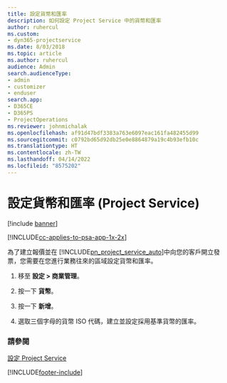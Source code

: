 ```yaml
---
title: 設定貨幣和匯率
description: 如何設定 Project Service 中的貨幣和匯率
author: ruhercul
ms.custom:
- dyn365-projectservice
ms.date: 8/03/2018
ms.topic: article
ms.author: ruhercul
audience: Admin
search.audienceType:
- admin
- customizer
- enduser
search.app:
- D365CE
- D365PS
- ProjectOperations
ms.reviewer: johnmichalak
ms.openlocfilehash: af91d47bdf3383a763e6097eac161fa482455d99
ms.sourcegitcommit: c0792bd65d92db25e0e8864879a19c4b93efb10c
ms.translationtype: HT
ms.contentlocale: zh-TW
ms.lasthandoff: 04/14/2022
ms.locfileid: "8575202"
---
```

# <a name="set-up-currencies-and-exchange-rates-project-service"></a>設定貨幣和匯率 (Project Service)

[!include [banner](../includes/psa-now-project-operations.md)]

[!INCLUDE[cc-applies-to-psa-app-1x-2x](../includes/cc-applies-to-psa-app-1x-2x.md)]

為了建立報價並在 [!INCLUDE[pn_project_service_auto](../includes/pn-project-service-auto.md)]中向您的客戶開立發票，您需要在您進行業務往來的區域設定貨幣和匯率。  
  
1.  移至 **設定 > 商業管理**。  
  
2.  按一下 **貨幣**。  
  
3.  按一下 **新增**。  
  
4.  選取三個字母的貨幣 ISO 代碼，建立並設定採用基準貨幣的匯率。  
  
### <a name="see-also"></a>請參閱  
 [設定 Project Service](../psa/configure.md)


[!INCLUDE[footer-include](../includes/footer-banner.md)]
